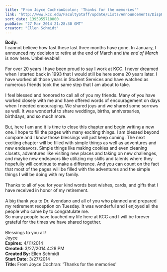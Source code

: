 ```yaml
---
title: "From Joyce Cochran&colon; 'Thanks for the memories'"
link: "http://www.kcc.edu/FacultyStaff/update/Lists/Announcements/DispForm.aspx?ID=1453"
sort_date: 1395955710000
pubDate: "27 Mar 2014 21:28:30 GMT"
creator: "Ellen Schmidt"
---
```


<div><b>Body:</b> <div class="ExternalClass842C198DD2C647D899C767E92E1F0C15">
<div>I cannot believe how fast these last three months have gone. In January, I announced my decision to retire at the end of March and <em>the end of March </em>is now here. Unbelievable!!</div>
<div> </div>
<div>For over 20 years I have been proud to say I work at KCC. I never dreamed when I started back in 1993 that I would still be here some 20 years later. I have worked all those years in Student Services and have watched as numerous friends took the same step that I am about to take. </div>
<div> </div>
<div>I feel blessed and honored to call all of you my friends. Many of you have worked closely with me and have offered words of encouragement on days when I needed encouraging. We shared joys and we shared some sorrows as well. It was wonderful to share weddings, births, anniversaries, birthdays, and so much more. </div>
<div> </div>
<div>But, here I am and it is time to close this chapter and begin writing a new one. I hope to fill the pages with many exciting things. I am blessed beyond compare and I know those blessings will just keep coming. The next exciting chapter will be filled with simple things as well as adventures and new endeavors. Simple things like making cookies and even cleaning closets, adventures like visiting new places and taking on new challenges, and maybe new endeavors like utilizing my skills and talents where they hopefully will continue to make a difference. And you can count on the fact that most of the pages will be filled with the adventures and the simple things I will be doing with my family. </div>
<div> </div>
<div>Thanks to all of you for your kind words best wishes, cards, and gifts that I have received in honor of my retirement. </div>
<div> </div>
<div>A big thank you to Dr. Avendano and all of you who planned and prepared my retirement reception on Tuesday. It was wonderful and I enjoyed all the people who came by to congratulate me. </div>
<div>So many people have touched my life here at KCC and I will be forever grateful for the times we have shared together. </div>
<div> </div>
<div>Blessings to you all!</div>
<div>Joyce<br /></div></div></div>
<div><b>Expires:</b> 4/11/2014</div>
<div><b>Created:</b> 3/27/2014 4:28 PM</div>
<div><b>Created By:</b> Ellen Schmidt</div>
<div><b>Start Date:</b> 3/27/2014</div>
<div><b>Title:</b> From Joyce Cochran: &#39;Thanks for the memories&#39;</div>
